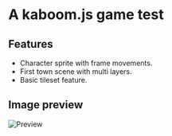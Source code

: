 # A kaboom.js game test

## Features 
- Character sprite with frame movements.
- First town scene with multi layers.
- Basic tileset feature.

## Image preview 

![Preview](https://github.com/jorgermduarte/tensura-game/blob/main/image_preview.png)